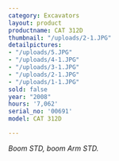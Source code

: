 ```yaml
---
category: Excavators
layout: product
productname: CAT 312D
thumbnail: "/uploads/2-1.JPG"
detailpictures:
- "/uploads/5.JPG"
- "/uploads/4-1.JPG"
- "/uploads/3-1.JPG"
- "/uploads/2-1.JPG"
- "/uploads/1-1.JPG"
sold: false
year: "2008"
hours: '7,062'
serial_no: '00691'
model: CAT 312D

---
```

_Boom STD,  boom Arm STD._